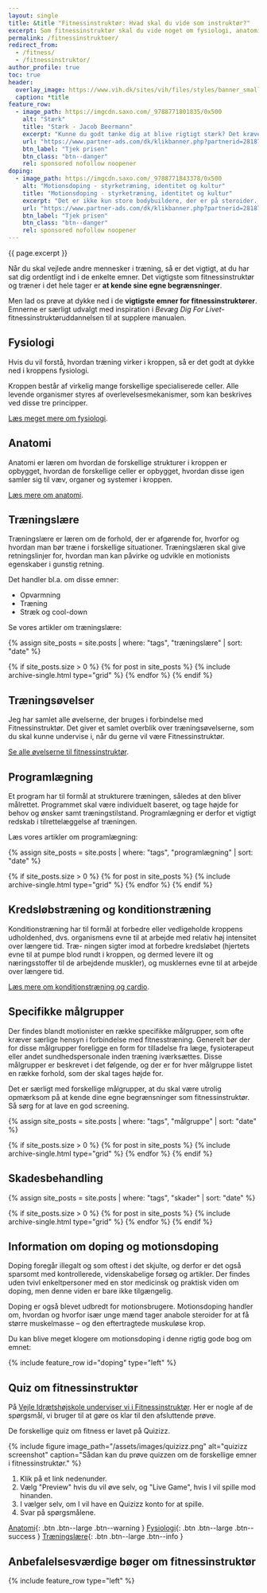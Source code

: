 ```yaml
---
layout: single
title: &title "Fitnessinstruktør: Hvad skal du vide som instruktør?"
excerpt: Som fitnessinstruktør skal du vide noget om fysiologi, anatomi, bevægelsesanalyse, øvelser, træningslære, kredsløbstræning, styrketræning, doping og træning af særlige målgrupper.
permalink: /fitnessinstruktoer/
redirect_from:
  - /fitness/
  - /fitnessinstruktor/
author_profile: true
toc: true
header:
  overlay_image: https://www.vih.dk/sites/vih/files/styles/banner_small/public/2K2A8073.JPG
  caption: *title
feature_row:
  - image_path: https://imgcdn.saxo.com/_9788771801835/0x500
    alt: "Stærk"
    title: "Stærk - Jacob Beermann"
    excerpt: "Kunne du godt tænke dig at blive rigtigt stærk? Det kræver den rette hjælp, og den kan du heldigvis få af Jacob Beermann med bogen \"Stærk\". Her får du en god og grundig introduktion til hvordan man styrketræner bedst."
    url: "https://www.partner-ads.com/dk/klikbanner.php?partnerid=28187&bannerid=43264&htmlurl=https://www.saxo.com/dk/staerk_jacob-beermann_haeftet_9788771801835"
    btn_label: "Tjek prisen"
    btn_class: "btn--danger"
    rel: sponsored nofollow noopener
doping:
  - image_path: https://imgcdn.saxo.com/_9788771843378/0x500
    alt: "Motionsdoping - styrketræning, identitet og kultur"
    title: "Motionsdoping - styrketræning, identitet og kultur"
    excerpt: "Det er ikke kun store bodybuildere, der er på steroider. Også helt almindelige unge mænd kombinerer styrke­træning i fitnesscentret med brug af doping."
    url: "https://www.partner-ads.com/dk/klikbanner.php?partnerid=28187&bannerid=43264&htmlurl=https://www.saxo.com/dk/motionsdoping_ask-vest-christiansen_haeftet_9788771843378"
    btn_label: "Tjek prisen"
    btn_class: "btn--danger"
    rel: sponsored nofollow noopener
---
```


{{ page.excerpt }}

Når du skal vejlede andre mennesker i træning, så er det vigtigt, at du har sat dig ordentligt ind i de enkelte emner. Det vigtigste som fitnessinstruktør og træner i det hele tager er **at kende sine egne begrænsninger**.

Men lad os prøve at dykke ned i de **vigtigste emner for fitnessinstruktører**. Emnerne er særligt udvalgt med inspiration i _Bevæg Dig For Livet_-fitnessinstruktøruddannelsen til at supplere manualen.

## Fysiologi

Hvis du vil forstå, hvordan træning virker i kroppen, så er det godt at dykke ned i kroppens fysiologi.

Kroppen består af virkelig mange forskellige specialiserede celler. Alle levende organismer styres af overlevelsesmekanismer, som kan beskrives ved disse tre principper.

[Læs meget mere om fysiologi](/fysiologi/).

## Anatomi

Anatomi er læren om hvordan de forskellige strukturer i kroppen er opbygget, hvordan de forskellige celler er opbygget, hvordan disse igen samler sig til væv, organer og systemer i kroppen.

[Læs mere om anatomi](/anatomi/).

## Træningslære

Træningslære er læren om de forhold, der er afgørende for, hvorfor og hvordan man bør
træne i forskellige situationer. Træningslæren skal give retningslinjer for, hvordan man
kan påvirke og udvikle en motionists egenskaber i gunstig retning.

Det handler bl.a. om disse emner:

- Opvarmning
- Træning
- Stræk og cool-down

Se vores artikler om træningslære:

{% assign site_posts = site.posts | where: "tags", "træningslære" | sort: "date" %}

<div class="feature__wrapper">

{% if site_posts.size > 0 %}
  {% for post in site_posts %}
    {% include archive-single.html type="grid" %}
  {% endfor %}
{% endif %}

</div>

## Træningsøvelser

Jeg har samlet alle øvelserne, der bruges i forbindelse med Fitnessinstruktør. Det giver et samlet overblik over træningsøvelserne, som du skal kunne undervise i, når du gerne vil være Fitnessinstruktør.

[Se alle øvelserne til fitnessinstruktør](/fitnessinstruktoer/oevelser/).

## Programlægning

Et program har til formål at strukturere træningen, således at den bliver målrettet.
Programmet skal være individuelt baseret, og tage højde for behov og ønsker samt træningstilstand. Programlægning er derfor et vigtigt redskab i tilrettelæggelse af træningen.

Læs vores artikler om programlægning:

{% assign site_posts = site.posts | where: "tags", "programlægning" | sort: "date" %}

<div class="feature__wrapper">

{% if site_posts.size > 0 %}
  {% for post in site_posts %}
    {% include archive-single.html type="grid" %}
  {% endfor %}
{% endif %}

</div>

## Kredsløbstræning og konditionstræning

Konditionstræning har til formål at forbedre eller vedligeholde kroppens udholdenhed, dvs. organismens evne til at arbejde med relativ høj intensitet over længere tid. Træ-
ningen sigter imod at forbedre kredsløbet (hjertets evne til at pumpe blod rundt i kroppen, og dermed levere ilt og næringsstoffer til de arbejdende muskler), og musklernes evne til at arbejde over længere tid.

[Læs mere om konditionstræning og cardio](/kondition/).

## Specifikke målgrupper

Der findes blandt motionister en række specifikke målgrupper, som ofte kræver særlige hensyn i forbindelse med fitnesstræning. Generelt bør der for disse målgrupper
foreligge en form for tilladelse fra læge, fysioterapeut eller andet sundhedspersonale
inden træning iværksættes. Disse målgrupper er beskrevet i det følgende, og der er for
hver målgruppe listet en række forhold, som der skal tages højde for.

Det er særligt med forskellige målgrupper, at du skal være utrolig opmærksom på at kende dine egne begrænsninger som fitnessinstruktør. Så sørg for at lave en god screening.

{% assign site_posts = site.posts | where: "tags", "målgruppe" | sort: "date" %}

<div class="feature__wrapper">

{% if site_posts.size > 0 %}
  {% for post in site_posts %}
    {% include archive-single.html type="grid" %}
  {% endfor %}
{% endif %}

</div>

## Skadesbehandling

{% assign site_posts = site.posts | where: "tags", "skader" | sort: "date" %}

<div class="feature__wrapper">

{% if site_posts.size > 0 %}
  {% for post in site_posts %}
    {% include archive-single.html type="grid" %}
  {% endfor %}
{% endif %}

</div>

## Information om doping og motionsdoping

Doping foregår illegalt og som oftest i det skjulte, og derfor er det også sparsomt med
kontrollerede, videnskabelige forsøg og artikler. Der findes uden tvivl enkeltpersoner
med en stor medicinsk og praktisk viden om doping, men denne viden er bare ikke tilgængelig.

Doping er også blevet udbredt for motionsbrugere. Motionsdoping handler om, hvordan og hvorfor især unge mænd tager anabole steroider for at få større muskelmasse – og den eftertragtede muskuløse krop.

Du kan blive meget klogere om motionsdoping i denne rigtig gode bog om emnet:

{% include feature_row id="doping" type="left" %}

## Quiz om fitnessinstruktør

På [Vejle Idrætshøjskole underviser vi i Fitnessinstruktør](https://www.vih.dk/fag/fitnessinstruktor). Her er nogle af de spørgsmål, vi bruger til at gøre os klar til den afsluttende prøve.

De forskellige quiz om fitness er lavet på Quizizz.

{% include figure image_path="/assets/images/quizizz.png" alt="quizizz screenshot" caption="Sådan kan du prøve quizzen om de forskellige emner i fitnessinstruktør." %}

1. Klik på et link nedenunder.
2. Vælg "Preview" hvis du vil øve selv, og "Live Game", hvis I vil spille mod hinanden.
3. I vælger selv, om I vil have en Quizizz konto for at spille.
4. Svar på spørgsmålene.

[Anatomi](https://quizizz.com/admin/quiz/5856b0c7aef9e6020e94438c){: .btn .btn--large .btn--warning }
[Fysiologi](https://quizizz.com/admin/quiz/5b995e2702a076001910328f){: .btn .btn--large .btn--success }
[Træningslære](https://quizizz.com/admin/quiz/5dd7a9787ce184001b624109){: .btn .btn--large .btn--info }

## Anbefalelsesværdige bøger om fitnessinstruktør

{% include feature_row type="left" %}
